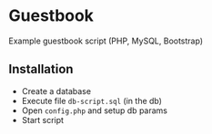 # Guestbook 

Example guestbook script (PHP, MySQL, Bootstrap)


## Installation

- Create a database
- Execute file ``db-script.sql`` (in the db)
- Open ``config.php`` and setup db params
- Start script

